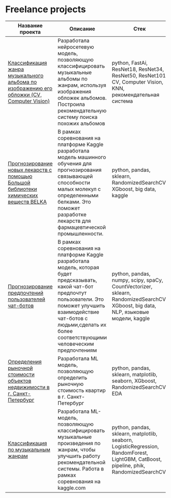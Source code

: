 # Freelance projects

Название проекта  | Описание  | Стек
------------- | -------------- | -------------
[Классификация жанра музыкального альбома по изображению его обложки (CV, Computer Vision)](https://github.com/Irina-Kuzovleva/Freelance-projects/tree/main/Musical_genre_CV)  | Разработала нейросетевую модель, позволяющую классифицировать музыкальные альбомы по жанрам, используя изображения обложек альбомов. Построила рекомендательную систему поиска похожих альбомов | python, FastAi, ResNet18, ResNet34, ResNet50, ResNet101, CV, Computer Vision, KNN, рекомендательная система
[Прогнозирование новых лекарств с помощью Большой библиотеки химических веществ BELKA](https://github.com/Irina-Kuzovleva/Freelance-projects/tree/main/New_Medicines_BELKA)  | В рамках соревнования на платформе Kaggle разработала модель машинного обучения для прогнозирования связывающей способности малых молекул с определенными белками. Это поможет разработке лекарств для фармацевтической промышленности. | python, pandas, sklearn, RandomizedSearchCV, XGboost, big data, kaggle
[Прогнозирование предпочтений пользователей чат-ботов](https://github.com/Irina-Kuzovleva/Freelance-projects/tree/main/Chatbot_Arena_Preferences)  | В рамках соревнования на платформе Kaggle разработала модель, которая будет предсказывать, какой чат-бот предпочтут пользователи. Это поможет улучшить взаимодействие чат-ботов с людьми,сделать их более соответствующими человеческим предпочтениям | python, pandas, numpy, scipy, spaCy, CountVectorizer, sklearn, RandomizedSearchCV, XGboost, big data, NLP, языковые модели, kaggle
[Определения рыночной стоимости объектов недвижимости в г. Санкт-Петербург](https://github.com/Irina-Kuzovleva/Freelance-projects/tree/main/Real_estate)  | Разработала ML модель, позволяющую определить рыночную стоимость квартир в г. Санкт-Петербург | python, pandas, sklearn, matplotlib, seaborn, XGboost, RandomizedSearchCV, EDA
[Классификация по музыкальным жанрам](https://github.com/Irina-Kuzovleva/Freelance-projects/tree/main/Musical%20genre)  | Разработала ML-модель, позволяющую классифицировать музыкальные произведения по жанрам, чтобы улучшить работу рекомендательной системы. Работа в рамках соревнования на kaggle.com | python, pandas, sklearn, matplotlib, seaborn, LogisticRegression, RandomForest, LightGBM, CatBoost, pipeline, phik, RandomizedSearchCV 
